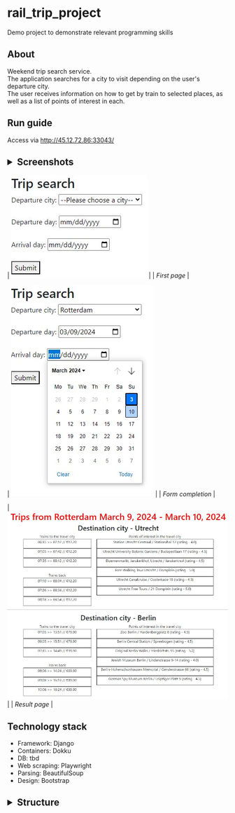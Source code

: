 # rail_trip_project

Demo project to demonstrate relevant programming skills
## About 
Weekend trip search service.   
The application searches for a city to visit depending on the user's departure city.   
The user receives information on how to get by train to selected places, as well as a list of points of interest in each.

## Run guide
Access via http://45.12.72.86:33043/

## <details><summary><b>Screenshots</b></summary>
| ![First page](/pictures/1.JPG "First page") | | *First page* |

| ![Form completion](/pictures/2.jpg "Form completion") | | *Form completion* |

| ![Result page](/pictures/3.JPG "Result page") | | *Result page* |
</details>

## Technology stack
* Framework: Django
* Containers: Dokku
* DB: tbd
* Web scraping: Playwright
* Parsing: BeautifulSoup
* Design: Bootstrap

## <details><summary><b>Structure</b></summary>...</details>
